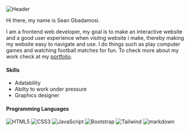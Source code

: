 <img src="https://camo.githubusercontent.com/2c30cd8e943fe38a4124139ff07e7973970f92170a2a9a51c05d573358ba4392/68747470733a2f2f63617073756c652d72656e6465722e76657263656c2e6170702f6170693f747970653d776176696e67266865696768743d31353026636f6c6f723d6772616469656e7426746578743d436f6c6c696e732532304f6b6f726f61666f72267465787442673d66616c736526666f6e74436f6c6f723d66666626666f6e7453697a653d35302673656374696f6e3d686561646572" alt="Header" data-canonical-src="https://capsule-render.vercel.app/api?type=waving&amp;height=150&amp;color=gradient&amp;text=Collins%20Okoroafor&amp;textBg=false&amp;fontColor=fff&amp;fontSize=50&amp;section=header" style="max-width: 100%;"><!-- wws## Sean Gbadamosi <img src="https://cdn.simpleicons.org/codestream/fff" style="width: 24; height: 24"> -->

 Hi there, my name is Sean Gbadamosi.

I am a frontend web developer, my goal is to make an interactive
website and a good user experience when visitng website i make, thereby making my website easy to navigate and use.
I do things such as play computer games and watching football matches for fun.
To check more about my work check at my [portfolio](https://portfolio-1-seven-lemon.vercel.app/).


#### Skills
* Adatability
* Abilty to work under pressure
* Graphics designer

#### Programming Languages
![HTML5](https://img.shields.io/badge/-HTML5-E34F26?style=flat-square&logo=html5&logoColor=white)
![CSS3](https://img.shields.io/badge/-CSS3-1572B6?style=flat-square&logo=css3&logoColor=white)
![JavaScript](https://img.shields.io/badge/-JS-F7DF1E?style=flat-square&logo=JavaScript&logoColor=white)
![Bootstrap](https://img.shields.io/badge/-Bootstrap-7952B3?style=flat-square&logo=bootstrap&logoColor=white)
![Tailwind](https://img.shields.io/badge/-tailwind-06B6D4?style=flat-square&logo=tailwind-css&logoColor=white)
![markdown](https://img.shields.io/badge/-markdown-000000?style=flat-square&logo=markdown&logoColor=white)
